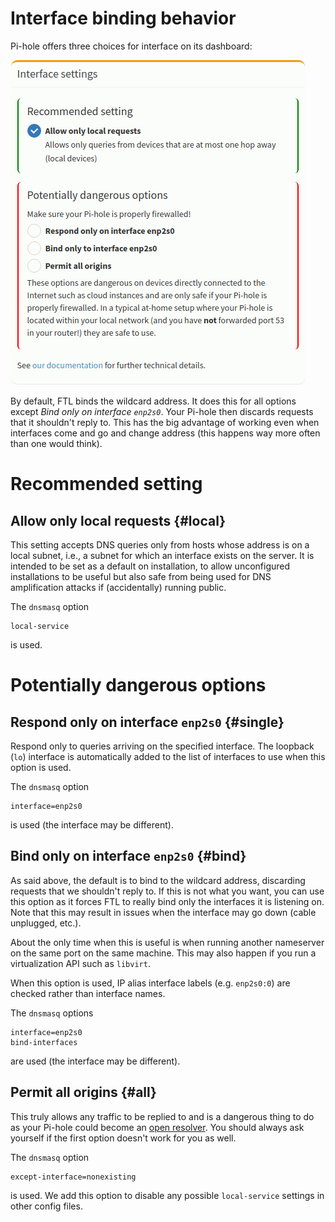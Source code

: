 # Interface binding behavior

Pi-hole offers three choices for interface on its dashboard:

![Available interface settings](../images/interface-settings.png)

By default, FTL binds the wildcard address. It does this for all options except *Bind only on interface `enp2s0`*. Your Pi-hole then discards requests that it shouldn't reply to. This has the big advantage of working even when interfaces come and go and change address (this happens way more often than one would think).

# Recommended setting

## Allow only local requests {#local}

This setting accepts DNS queries only from hosts whose address is on a local subnet, i.e., a subnet for which an interface exists on the server. It is intended to be set as a default on installation, to allow unconfigured installations to be useful but also safe from being used for DNS amplification attacks if (accidentally) running public.

The `dnsmasq` option

```plain
local-service
```

is used.

# Potentially dangerous options

## Respond only on interface `enp2s0` {#single}

Respond only to queries arriving on the specified interface.
The loopback (`lo`) interface is automatically added to the list of interfaces to use when this option is used.

The `dnsmasq` option

```plain
interface=enp2s0
```

is used (the interface may be different).

## Bind only on interface `enp2s0` {#bind}

As said above, the default is to bind to the wildcard address, discarding requests that we shouldn't reply to.
If this is not what you want, you can use this option as it forces FTL to really bind only the interfaces it is listening on. Note that this may result in issues when the interface may go down (cable unplugged, etc.).

About the only time when this is useful is when running another nameserver on the same port on the same machine. This may also happen if you run a virtualization API such as `libvirt`.

When this option is used, IP alias interface labels (e.g. `enp2s0:0`) are checked rather than interface names.

The `dnsmasq` options

```plain
interface=enp2s0
bind-interfaces
```

are used (the interface may be different).

## Permit all origins {#all}

This truly allows any traffic to be replied to and is a dangerous thing to do as your Pi-hole could become an [open resolver](https://serverfault.com/questions/573465/what-is-an-open-dns-resolver-and-how-can-i-protect-my-server-from-being-misused). You should always ask yourself if the first option doesn't work for you as well.

The `dnsmasq` option

```plain
except-interface=nonexisting
```

is used. We add this option to disable any possible `local-service` settings in other config files.
